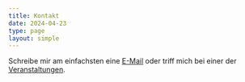 ```yaml
---
title: Kontakt
date: 2024-04-23
type: page
layout: simple
---
```


Schreibe mir am einfachsten eine [E-Mail](mailto:bgerth@gmx.ch) oder triff mich bei einer der [Veranstaltungen](https://zh.die-mitte.ch/aktuelles/events/).
